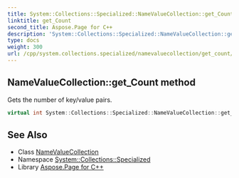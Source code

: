 ```yaml
---
title: System::Collections::Specialized::NameValueCollection::get_Count method
linktitle: get_Count
second_title: Aspose.Page for C++
description: 'System::Collections::Specialized::NameValueCollection::get_Count method. Gets the number of key/value pairs in C++.'
type: docs
weight: 300
url: /cpp/system.collections.specialized/namevaluecollection/get_count/
---
```

## NameValueCollection::get_Count method


Gets the number of key/value pairs.

```cpp
virtual int System::Collections::Specialized::NameValueCollection::get_Count() const override
```

## See Also

* Class [NameValueCollection](../)
* Namespace [System::Collections::Specialized](../../)
* Library [Aspose.Page for C++](../../../)
